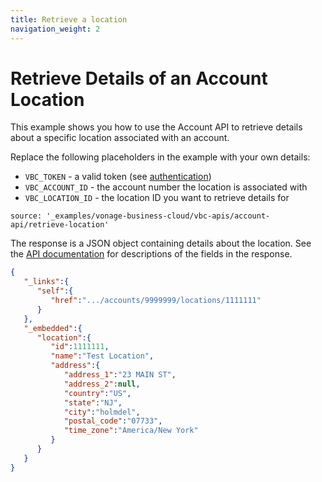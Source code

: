 ```yaml
---
title: Retrieve a location
navigation_weight: 2
---
```


# Retrieve Details of an Account Location

This example shows you how to use the Account API to retrieve details about a specific location associated with an account.

Replace the following placeholders in the example with your own details:

* `VBC_TOKEN` - a valid token (see [authentication](/vonage-business-cloud/vbc-apis/getting-started/authentication))
* `VBC_ACCOUNT_ID` - the account number the location is associated with
* `VBC_LOCATION_ID` - the location ID you want to retrieve details for

```building_blocks
source: '_examples/vonage-business-cloud/vbc-apis/account-api/retrieve-location'
```

The response is a JSON object containing details about the location. See the [API documentation](/api/vonage-business-cloud/account?expandResponses=true#AccountCtrl.getLocationByID) for descriptions of the fields in the response.

```json
{
   "_links":{
      "self":{
         "href":".../accounts/9999999/locations/1111111"
      }
   },
   "_embedded":{
      "location":{
         "id":1111111,
         "name":"Test Location",
         "address":{
            "address_1":"23 MAIN ST",
            "address_2":null,
            "country":"US",
            "state":"NJ",
            "city":"holmdel",
            "postal_code":"07733",
            "time_zone":"America/New York"
         }
      }
   }
}
```
